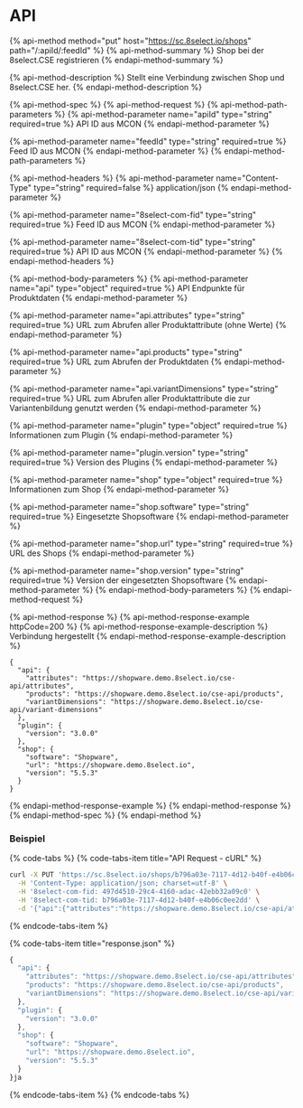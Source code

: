 # API

{% api-method method="put" host="https://sc.8select.io/shops" path="/:apiId/:feedId" %}
{% api-method-summary %}
Shop bei der 8select.CSE registrieren
{% endapi-method-summary %}

{% api-method-description %}
Stellt eine Verbindung zwischen Shop und 8select.CSE her.
{% endapi-method-description %}

{% api-method-spec %}
{% api-method-request %}
{% api-method-path-parameters %}
{% api-method-parameter name="apiId" type="string" required=true %}
API ID aus MCON
{% endapi-method-parameter %}

{% api-method-parameter name="feedId" type="string" required=true %}
Feed ID aus MCON
{% endapi-method-parameter %}
{% endapi-method-path-parameters %}

{% api-method-headers %}
{% api-method-parameter name="Content-Type" type="string" required=false %}
application/json
{% endapi-method-parameter %}

{% api-method-parameter name="8select-com-fid" type="string" required=true %}
Feed ID aus MCON
{% endapi-method-parameter %}

{% api-method-parameter name="8select-com-tid" type="string" required=true %}
API ID aus MCON
{% endapi-method-parameter %}
{% endapi-method-headers %}

{% api-method-body-parameters %}
{% api-method-parameter name="api" type="object" required=true %}
API Endpunkte für Produktdaten
{% endapi-method-parameter %}

{% api-method-parameter name="api.attributes" type="string" required=true %}
URL zum Abrufen aller Produktattribute \(ohne Werte\)
{% endapi-method-parameter %}

{% api-method-parameter name="api.products" type="string" required=true %}
URL zum Abrufen der Produktdaten
{% endapi-method-parameter %}

{% api-method-parameter name="api.variantDimensions" type="string" required=true %}
URL zum Abrufen aller Produktattribute die zur Variantenbildung genutzt werden
{% endapi-method-parameter %}

{% api-method-parameter name="plugin" type="object" required=true %}
Informationen zum Plugin
{% endapi-method-parameter %}

{% api-method-parameter name="plugin.version" type="string" required=true %}
Version des Plugins
{% endapi-method-parameter %}

{% api-method-parameter name="shop" type="object" required=true %}
Informationen zum Shop
{% endapi-method-parameter %}

{% api-method-parameter name="shop.software" type="string" required=true %}
Eingesetzte Shopsoftware
{% endapi-method-parameter %}

{% api-method-parameter name="shop.url" type="string" required=true %}
URL des Shops
{% endapi-method-parameter %}

{% api-method-parameter name="shop.version" type="string" required=true %}
Version der eingesetzten Shopsoftware
{% endapi-method-parameter %}
{% endapi-method-body-parameters %}
{% endapi-method-request %}

{% api-method-response %}
{% api-method-response-example httpCode=200 %}
{% api-method-response-example-description %}
Verbindung hergestellt
{% endapi-method-response-example-description %}

```
{       
  "api": {
    "attributes": "https://shopware.demo.8select.io/cse-api/attributes",
    "products": "https://shopware.demo.8select.io/cse-api/products",
    "variantDimensions": "https://shopware.demo.8select.io/cse-api/variant-dimensions"
  },
  "plugin": {
    "version": "3.0.0"
  },
  "shop": {    
    "software": "Shopware",
    "url": "https://shopware.demo.8select.io",
    "version": "5.5.3"
  }
}
```
{% endapi-method-response-example %}
{% endapi-method-response %}
{% endapi-method-spec %}
{% endapi-method %}

### **Beispiel**

{% code-tabs %}
{% code-tabs-item title="API Request - cURL" %}
```bash
curl -X PUT 'https://sc.8select.io/shops/b796a03e-7117-4d12-b40f-e4b06c0ee2dd/497d4510-29c4-4160-adac-42ebb32a09c0' \
  -H 'Content-Type: application/json; charset=utf-8' \
  -H '8select-com-fid: 497d4510-29c4-4160-adac-42ebb32a09c0' \
  -H '8select-com-tid: b796a03e-7117-4d12-b40f-e4b06c0ee2dd' \
  -d '{"api":{"attributes":"https://shopware.demo.8select.io/cse-api/attributes","products":"https://shopware.demo.8select.io/cse-api/products","variantDimensions":"https://shopware.demo.8select.io/cse-api/variant-dimensions"},"plugin":{"version":"3.0.0"},"shop":{"software":"Shopware","url":"https://shopware.demo.8select.io","version":"5.5.3"}}'
```
{% endcode-tabs-item %}

{% code-tabs-item title="response.json" %}
```javascript
{       
  "api": {
    "attributes": "https://shopware.demo.8select.io/cse-api/attributes",
    "products": "https://shopware.demo.8select.io/cse-api/products",
    "variantDimensions": "https://shopware.demo.8select.io/cse-api/variant-dimensions"
  },
  "plugin": {
    "version": "3.0.0"
  },
  "shop": {    
    "software": "Shopware",
    "url": "https://shopware.demo.8select.io",
    "version": "5.5.3"
  }
}ja
```
{% endcode-tabs-item %}
{% endcode-tabs %}

